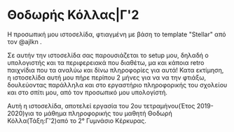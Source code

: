 # Θοδωρής Κόλλας|Γ'2

Η προσωπική μου ιστοσελίδα, φτιαγμένη με βάση το template "Stellar" από τον @ajlkn .

Σε αυτήν την ιστοσελίδα σας παρουσιάζεται το setup μου, δηλαδή ο υπολογιστής και τα περιφερειακά που διαθέτω, μα και κάποια retro παιχνίδια που τα αναλύω και δίνω πληροφορίες για αυτά! Κατα εκτίμηση, η ιστοσελίδα αυτή μου πήρε περίπου 2 μήνες για να να την φτιάξω, δουλεύοντας παράλληλα και στο εργαστήριο πληροφορικής του σχολείου και στο σπίτι μου, από τον προσωπικό μου υπολογίστή.

Αυτή η ιστοσελίδα, αποτελεί εργασία του 2ου τετραμήνου(Έτος 2019-2020)για το μάθημα πληροφορικής του μαθητή Θοδωρή Κόλλα(Τάξη:Γ'2)από το 2° Γυμνάσιο Κέρκυρας.

